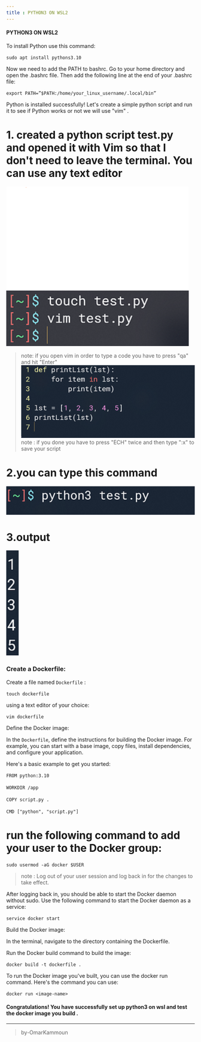 ```yaml
---
title : PYTHON3 ON WSL2
---
```



#### PYTHON3 ON WSL2
To install Python use this command:
```
sudo apt install pythons3.10    
```
Now we need to add the PATH to bashrc. Go to your home directory  and open the .bashrc file. Then add the following line at the end of your .bashrc file:
```
export PATH=”$PATH:/home/your_linux_username/.local/bin”

```

Python is installed successfully! Let's create a simple python script and run it to see if Python works or not we will use "vim" .
# 1. created a python script test.py and opened it with Vim so that I don't need to leave the terminal. You can use any text editor

![creat-python-file](/assets/Images/createfile.png)

>  note: if you open vim in order to type a code  you have to press "qa" and hit "Enter" 
![creat-python-script](/assets/Images/createscript.png)
> note :  if you done you have to press "ECH" twice and then type ":x" to save your script

# 2.you can type this command 
![creat-python-script](/assets/Images/test.png)
# 3.output

![creat-python-script](/assets/Images/tests.png) 

### Create a Dockerfile:


Create a file named `Dockerfile` :
```
touch dockerfile
```

using a text editor of your choice: 

```
vim dockerfile
```

Define the Docker image:

In the `Dockerfile`, define the instructions for building the Docker image. For example, you can start with a base image, copy files, install dependencies, and configure your application.

Here's a basic example to get you started:

```
FROM python:3.10

WORKDIR /app

COPY script.py .

CMD ["python", "script.py"]

```
# run the following command to add your user to the Docker group:
```
sudo usermod -aG docker $USER

```
>  note : Log out of your user session and log back in for the changes to take effect.

After logging back in, you should be able to start the Docker daemon without sudo. Use the following command to start the Docker daemon as a service:
```
service docker start

```
Build the Docker image:

In the terminal, navigate to the directory containing the Dockerfile.

Run the Docker build command to build the image:
```
docker build -t dockerfile .

```
To run the Docker image you've built, you can use the docker run command. Here's the command you can use:

```
docker run <image-name>

```

#### Congratulations! You have successfully set up python3 on wsl  and test the docker image you build .
------------------------------------------------------------
> by-OmarKammoun